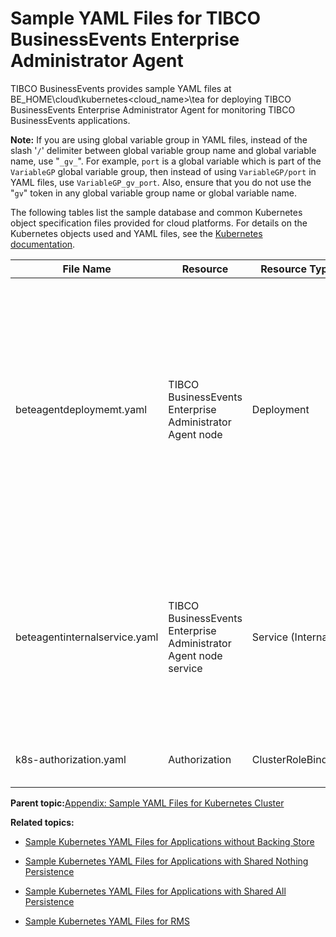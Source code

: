# Sample YAML Files for TIBCO BusinessEvents Enterprise Administrator Agent

TIBCO BusinessEvents provides sample YAML files at BE_HOME\cloud\kubernetes\<cloud_name>\tea for deploying TIBCO BusinessEvents Enterprise Administrator Agent for monitoring TIBCO BusinessEvents applications.

**Note:** If you are using global variable group in YAML files, instead of the slash '`/`' delimiter between global variable group name and global variable name, use "`_gv_`". For example, `port` is a global variable which is part of the `VariableGP` global variable group, then instead of using `VariableGP/port` in YAML files, use `VariableGP_gv_port`. Also, ensure that you do not use the "`gv`" token in any global variable group name or global variable name.

The following tables list the sample database and common Kubernetes object specification files provided for cloud platforms. For details on the Kubernetes objects used and YAML files, see the [Kubernetes documentation](https://kubernetes.io/docs/concepts/overview/working-with-objects/kubernetes-objects/).

|File Name|Resource|Resource Type|Description|
|---------|--------|-------------|-----------|
|beteagentdeploymemt.yaml|TIBCO BusinessEvents Enterprise Administrator Agent node|Deployment|Set up the node with the TIBCO BusinessEvents Enterprise Administrator Agent Docker container. Specify the TIBCO BusinessEvents Enterprise Administrator Agent Docker image to create the container. Provide a label which is used by the `beteagentinternalservice` service as `selector`. Specify only one replica of the node. Specify the TIBCO Enterprise Administrator server URL obtained from the TIBCO Enterprise Administrator server external service and login credentials.|
|beteagentinternalservice.yaml|TIBCO BusinessEvents Enterprise Administrator Agent node service|Service \(Internal\)|Set up an internal service for connecting TIBCO Enterprise Administrator server to TIBCO BusinessEvents Enterprise Administrator Agent. Specify the label of the TIBCO BusinessEvents Enterprise Administrator Agent node as `selector`. Specify the `protocol` and `port` that is used by other nodes to connect to this service.|
|k8s-authorization.yaml|Authorization|ClusterRoleBinding|Assign roles to the users in TIBCO Enterprise Administrator in the same Kubernetes namespace.|

**Parent topic:**[Appendix: Sample YAML Files for Kubernetes Cluster](Sample%20YAML%20Files%20for%20Kubernetes%20Cluster)

**Related topics:**  

* [Sample Kubernetes YAML Files for Applications without Backing Store](Sample%20YAML%20Files%20for%20Applications%20without%20a%20Backing%20Store)

* [Sample Kubernetes YAML Files for Applications with Shared Nothing Persistence](Sample%20YAML%20Files%20for%20Applications%20with%20Shared%20Nothing%20Persistence)

* [Sample Kubernetes YAML Files for Applications with Shared All Persistence](Sample-Kubernetes-YAML-Files-for-Applications-with-Shared-All-Persistence)

* [Sample Kubernetes YAML Files for RMS](Sample%20Kubernetes%20Resource%20YAML%20Files%20for%20RMS)

